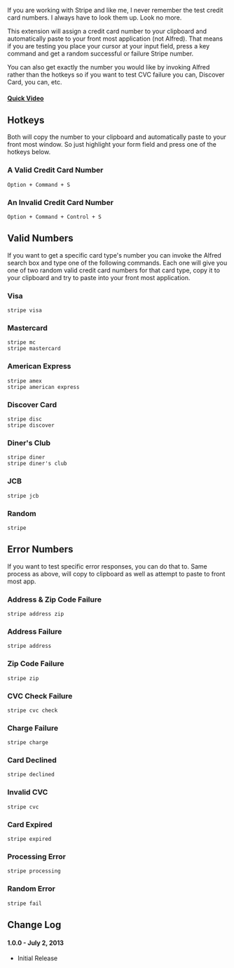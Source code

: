 If you are working with Stripe and like me, I never remember the test credit card numbers. I always have to look them up. Look no more.

This extension will assign a credit card number to your clipboard and automatically paste to your front most application (not Alfred). That means if you are testing you place your cursor at your input field, press a key command and get a random successful or failure Stripe number.

You can also get exactly the number you would like by invoking Alfred rather than the hotkeys so if you want to test CVC failure you can, Discover Card, you can, etc.

#### [Quick Video](http://youtu.be/-wWHEIG-cwU)

## Hotkeys
Both will copy the number to your clipboard and automatically paste to your front most window. So just highlight your form field and press one of the hotkeys below.

### A Valid Credit Card Number
    Option + Command + S

### An Invalid Credit Card Number
    Option + Command + Control + S

## Valid Numbers
If you want to get a specific card type's number you can invoke the Alfred search box and type one of the following commands. Each one will give you one of two random valid credit card numbers for that card type, copy it to your clipboard and try to paste into your front most application.

### Visa
    stripe visa

### Mastercard
    stripe mc
    stripe mastercard

### American Express
    stripe amex
    stripe american express

### Discover Card
    stripe disc
    stripe discover

### Diner's Club
    stripe diner
    stripe diner's club

### JCB
    stripe jcb

### Random
    stripe

## Error Numbers
If you want to test specific error responses, you can do that to. Same process as above, will copy to clipboard as well as attempt to paste to front most app.

### Address & Zip Code Failure
    stripe address zip

### Address Failure
    stripe address

### Zip Code Failure
    stripe zip

### CVC Check Failure
    stripe cvc check

### Charge Failure
    stripe charge

### Card Declined
    stripe declined

### Invalid CVC
    stripe cvc

### Card Expired
    stripe expired

### Processing Error
    stripe processing

### Random Error
    stripe fail


## Change Log

#### 1.0.0 - July 2, 2013
- Initial Release